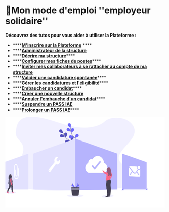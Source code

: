 # 📙Mon mode d'emploi ''employeur solidaire''

**Découvrez des tutos pour vous aider à utiliser la Plateforme :**

* \*\*\*\*[**M'inscrire sur la Plateforme**](inscription-employeur.md) ****
* \*\*\*\*[**Administrateur de la structure**](administrateur-de-la-structure.md)
* \*\*\*\*[**Décrire ma structure**](description-structure.md)\*\*\*\*
* \*\*\*\*[**Configurer mes fiches de postes**](gerer-les-fiches-de-poste.md)\*\*\*\*
* \*\*\*\*[**Inviter mes collaborateurs à se rattacher au compte de ma structure**](invitation-collaborateurs.md)
* \*\*\*\*[**Valider une candidature spontanée**](valider-une-candidature-spontanee.md)\*\*\*\*
* \*\*\*\*[**Gérer les candidatures et l'éligibilité**](gerer-les-candidatures-et-leligibilite.md)\*\*\*\*
* \*\*\*\*[**Embaucher un candidat**](embaucher-un-candidat.md)\*\*\*\*
* \*\*\*\*[**Créer une nouvelle structure**](creer-une-nouvelle-structure.md)
* \*\*\*\*[**Annuler l'embauche d'un candidat**](https://doc.inclusion.beta.gouv.fr/mon-monde-demploi-employeur-solidaire/annuler-lembauche-dun-candidat)\*\*\*\*
* \*\*\*\*[**Suspendre un PASS IAE**](suspendre-un-pass-iae.md)
* \*\*\*\*[**Prolonger un PASS IAE**](prolonger-un-pass-iae.md)\*\*\*\*

![](../.gitbook/assets/capture-de-cran-2020-06-26-a-20.15.23.png)

